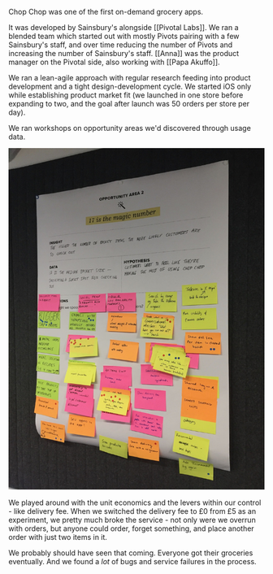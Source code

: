 Chop Chop was one of the first on-demand grocery apps.

It was developed by Sainsbury's alongside [[Pivotal Labs]]. We ran a blended team which started out with mostly Pivots pairing with a few Sainsbury's staff, and over time reducing the number of Pivots and increasing the number of Sainsbury's staff. [[Anna]] was the product manager on the Pivotal side, also working with [[Papa Akuffo]].

We ran a lean-agile approach with regular research feeding into product development and a tight design-development cycle. We started iOS only while establishing product market fit (we launched in one store before expanding to two, and the goal after launch was 50 orders per store per day).

We ran workshops on opportunity areas we'd discovered through usage data.

<img src="/assets/chopchopopportunities.jpg"/>

We played around with the unit economics and the levers within our control - like delivery fee. When we switched the delivery fee to £0 from £5 as an experiment, we pretty much broke the service - not only were we overrun with orders, but anyone could order, forget something, and place another order with just two items in it.

We probably should have seen that coming. Everyone got their groceries eventually. And we found a *lot* of bugs and service failures in the process.
